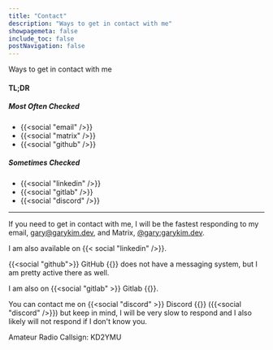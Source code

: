 ```yaml
---
title: "Contact"
description: "Ways to get in contact with me"
showpagemeta: false
include_toc: false
postNavigation: false
---
```


Ways to get in contact with me

#### TL;DR

##### Most Often Checked

* {{<social "email" />}}
* {{<social "matrix" />}}
* {{<social "github" />}}

##### Sometimes Checked

* {{<social "linkedin" />}}
* {{<social "gitlab" />}}
* {{<social "discord" />}}

---

If you need to get in contact with me, I will be the fastest responding to my email, [gary@garykim.dev](mailto:gary@garykim.dev), and Matrix, [@gary:garykim.dev](https://matrix.to/#/@gary:garykim.dev).

I am also available on {{< social "linkedin" />}}.

{{<social "github">}} GitHub {{</social>}} does not have a messaging system, but I am pretty active there as well.

I am also on {{<social "gitlab" >}} Gitlab {{</social>}}.

You can contact me on {{<social "discord" >}} Discord {{</social>}} ({{<social "discord" />}}) but keep in mind, I will be very slow to respond and I also likely will not respond if I don't know you.

Amateur Radio Callsign: KD2YMU
